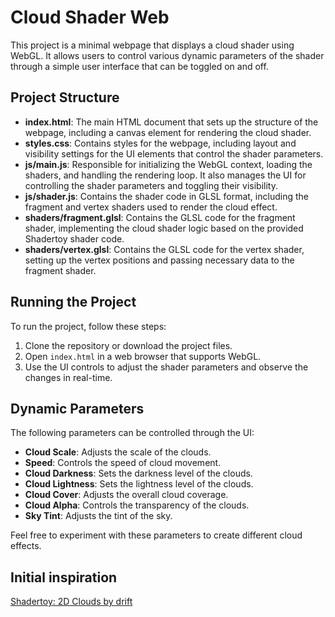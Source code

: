 # Cloud Shader Web

This project is a minimal webpage that displays a cloud shader using WebGL. It allows users to control various dynamic parameters of the shader through a simple user interface that can be toggled on and off.

## Project Structure

- **index.html**: The main HTML document that sets up the structure of the webpage, including a canvas element for rendering the cloud shader.
- **styles.css**: Contains styles for the webpage, including layout and visibility settings for the UI elements that control the shader parameters.
- **js/main.js**: Responsible for initializing the WebGL context, loading the shaders, and handling the rendering loop. It also manages the UI for controlling the shader parameters and toggling their visibility.
- **js/shader.js**: Contains the shader code in GLSL format, including the fragment and vertex shaders used to render the cloud effect.
- **shaders/fragment.glsl**: Contains the GLSL code for the fragment shader, implementing the cloud shader logic based on the provided Shadertoy shader code.
- **shaders/vertex.glsl**: Contains the GLSL code for the vertex shader, setting up the vertex positions and passing necessary data to the fragment shader.

## Running the Project

To run the project, follow these steps:

1. Clone the repository or download the project files.
2. Open `index.html` in a web browser that supports WebGL.
3. Use the UI controls to adjust the shader parameters and observe the changes in real-time.

## Dynamic Parameters

The following parameters can be controlled through the UI:

- **Cloud Scale**: Adjusts the scale of the clouds.
- **Speed**: Controls the speed of cloud movement.
- **Cloud Darkness**: Sets the darkness level of the clouds.
- **Cloud Lightness**: Sets the lightness level of the clouds.
- **Cloud Cover**: Adjusts the overall cloud coverage.
- **Cloud Alpha**: Controls the transparency of the clouds.
- **Sky Tint**: Adjusts the tint of the sky.

Feel free to experiment with these parameters to create different cloud effects.

## Initial inspiration

[Shadertoy: 2D Clouds by drift](https://www.shadertoy.com/view/4tdSWr)
